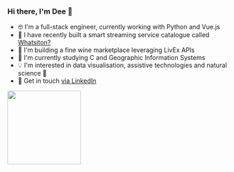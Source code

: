 <h3>Hi there, I'm Dee 👋</h3>

- 🤓 I'm a full-stack engineer, currently working with Python and Vue.js 
- 🎥 I have recently built a smart streaming service catalogue called [Whatsiton?](https://github.com/dalilakatialeo/whatsiton)
- 🍷 I'm building a fine wine marketplace leveraging LivEx APIs
- 🌱 I'm currently studying C and Geographic Information Systems
- 💡 I'm interested in data visualisation, assistive technologies and natural science 🤗
- 💌 Get in touch [via LinkedIn](https://www.linkedin.com/in/dalila-k-leo-125099156/) 

<p>
<img src="https://github-readme-stats.vercel.app/api/top-langs/?username=dalilakatialeo&layout=compact&theme=vue" height="165">
  </p>
